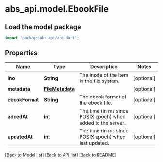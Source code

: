 # abs_api.model.EbookFile

## Load the model package
```dart
import 'package:abs_api/api.dart';
```

## Properties
Name | Type | Description | Notes
------------ | ------------- | ------------- | -------------
**ino** | **String** | The inode of the item in the file system. | [optional] 
**metadata** | [**FileMetadata**](FileMetadata.md) |  | [optional] 
**ebookFormat** | **String** | The ebook format of the ebook file. | [optional] 
**addedAt** | **int** | The time (in ms since POSIX epoch) when added to the server. | [optional] 
**updatedAt** | **int** | The time (in ms since POSIX epoch) when last updated. | [optional] 

[[Back to Model list]](../README.md#documentation-for-models) [[Back to API list]](../README.md#documentation-for-api-endpoints) [[Back to README]](../README.md)



